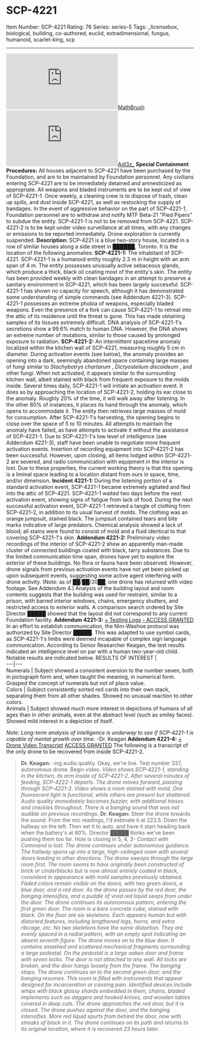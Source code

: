 # SCP-4221
Item Number: SCP-4221
Rating: 76
Series: series-5
Tags: _licensebox, biological, building, co-authored, euclid, extradimensional, fungus, humanoid, scarlet-king, scp

---

  
[![MathBrush](https://www.wikidot.com/avatar.php?userid=2026461&amp;size=small&amp;timestamp=1750278463)](http://www.wikidot.com/user:info/mathbrush)[MathBrush](http://www.wikidot.com/user:info/mathbrush)  
[![Adl3z_](https://www.wikidot.com/avatar.php?userid=4465081&amp;size=small&amp;timestamp=1750278463)](http://www.wikidot.com/user:info/adl3z)[Adl3z_](http://www.wikidot.com/user:info/adl3z)
**Special Containment Procedures:** All houses adjacent to SCP-4221 have been purchased by the Foundation, and are to be maintained by Foundation personnel. Any civilians entering SCP-4221 are to be immediately detained and amnesticized as appropriate. All weapons and bladed instruments are to be kept out of view of SCP-4221-1.
Once weekly, a cleaning crew is to dispose of trash, clean up spills, and dust inside SCP-4221, as well as restocking the supply of bandages.
In the event of aggressive behavior on the part of SCP-4221-1, Foundation personnel are to withdraw and notify MTF Beta-21 "Pied Pipers" to subdue the entity. SCP-4221-1 is not to be removed from SCP-4221.
SCP-4221-2 is to be kept under video surveillance at all times, with any changes or emissions to be reported immediately. Drone exploration is currently suspended.
**Description:** SCP-4221 is a blue two-story house, located in a row of similar houses along a side street in ██████, Toronto. It is the location of the following anomalies:
**SCP-4221-1:** The inhabitant of SCP-4221. SCP-4221-1 is a humanoid entity roughly 2.3 m in height with an arm span of 4 m. The entity possesses unusually active sebaceous glands, which produce a thick, black oil coating most of the entity's skin. The entity has been provided weekly with clean bandages in an attempt to preserve a sanitary environment in SCP-4221, which has been largely successful.
SCP-4221-1 has shown no capacity for speech, although it has demonstrated some understanding of simple commands (see Addendum 4221-3).
SCP-4221-1 possesses an extreme phobia of weapons, especially bladed weapons. Even the presence of a fork can cause SCP-4221-1 to retreat into the attic of its residence until the threat is gone. This has made obtaining samples of its tissues extremely difficult.
DNA analysis of SCP-4221-1's secretions show a 99.6% match to human DNA. However, the DNA shows an extreme number of mutations, similar to those caused by prolonged exposure to radiation.
**SCP-4221-2:** An intermittent spacetime anomaly localized within the kitchen wall of SCP-4221, measuring roughly 5 cm in diameter. During activation events (see below), the anomaly provides an opening into a dark, seemingly abandoned space containing large masses of fungi similar to _Stachybotrys chartarum_ , _Dictyostelium discoideum_ , and other fungi. When not activated, it appears similar to the surrounding kitchen wall, albeit stained with black from frequent exposure to the molds inside.
Several times daily, SCP-4221-1 will initiate an activation event. It does so by approaching the location of SCP-4221-2, holding its ear close to the anomaly. Roughly 20% of the time, it will walk away after listening. In the other 80% of instances, it places its hand through the anomaly, which opens to accommodate it. The entity then retrieves large masses of mold for consumption.
After SCP-4221-1's harvesting, the opening begins to close over the space of 5 to 10 minutes. All attempts to maintain the anomaly have failed, as have attempts to activate it without the assistance of SCP-4221-1. Due to SCP-4221-1's low level of intelligence (see Addendum 4221-3), staff have been unable to negotiate more frequent activation events.
Insertion of recording equipment into SCP-4221-2 has been successful. However, upon closing, all items lodged within SCP-4221-2 are severed, and radio communication with equipment in the interior is lost. Due to these properties, the current working theory is that this opening is a liminal space leading to a location distant from ours in space, time, and/or dimension.
**Incident 4221-1:** During the listening portion of a standard activation event, SCP-4221-1 became extremely agitated and fled into the attic of SCP-4221. SCP-4221-1 waited two days before the next activation event, showing signs of fatigue from lack of food.
During the next successful activation event, SCP-4221-1 retrieved a tangle of clothing from SCP-4221-2, in addition to its usual harvest of molds. The clothing was an orange jumpsuit, stained black. The jumpsuit contained tears and bite marks indicative of large predators. Chemical analysis showed a lack of blood; all stains were found to consist of mold and a fluid identical to that covering SCP-4221-1's skin.
**Addendum 4221-2:** Preliminary video recordings of the interior of SCP-4221-2 show an apparently man-made cluster of connected buildings coated with black, tarry substances. Due to the limited communication time span, drones have yet to explore the exterior of these buildings. No flora or fauna have been observed.
However, drone signals from previous activation events have not yet been picked up upon subsequent events, suggesting some active agent interfering with drone activity. (Note: as of ██/██/20██, one drone has returned with video footage. See Addendum 4.)
Analysis of the building layout and room contents suggests that the building was used for restraint, similar to a prison, with barred interior windows, chains, emergency shutters, and restricted access to exterior walls. A comparison search ordered by Site Director █████ showed that the layout did not correspond to any current Foundation facility.
**Addendum 4221-3:**
[\+ Testing Logs](javascript:;)
[\- ACCESS GRANTED](javascript:;)
In an effort to establish communication, the Nim-Washoe protocol was authorized by Site Director █████. This was adapted to use symbol cards, as SCP-4221-1's limbs were deemed incapable of complex sign language communication.
According to Senior Researcher Keagan, the test results indicated an intelligence level on par with a human two-year-old child. Notable results are indicated below.
RESULTS OF INTEREST |   
---|---  
Numerals | Subject showed a consistent aversion to the number seven, both in pictograph form and, when taught the meaning, in numerical form. Grasped the concept of numerals but not of place value.  
Colors | Subject consistently sorted red cards into their own stack, separating them from all other shades. Showed no unusual reaction to other colors.  
Animals | Subject showed much more interest in depictions of humans of all ages than in other animals, even at the abstract level (such as smiley faces). Showed mild interest in a depiction of itself.  
  
_Note: Long-term analysis of intelligence is underway to see if SCP-4221-1 is capable of mental growth over time._ -Dr. Keagan
**Addendum 4221-4:**
[\+ Drone Video Transcript](javascript:;)
[ACCESS GRANTED](javascript:;)
The following is a transcript of the only drone to be recovered from inside SCP-4221-2.
> **Dr. Keagan:** -ing audio quality. Okay, we're live. Test number 337, autonomous drone. Begin video.
> _Video shows SCP-4221-1, standing in the kitchen, its arm inside of SCP-4221-2. After several minutes of feeding, SCP-4222-1 departs. The drone moves forward, passing through SCP-4221-2._
> _Video shows a room stained with mold. One fluorescent light is functional, while others are present but shattered. Audio quality immediately becomes fuzzier, with additional hisses and crackles throughout. There is a banging sound that was not audible on previous recordings._
> **Dr. Keagan:** Steer the drone towards the sound. From the mic readings, I'd estimate it at 223.5. Down the hallway on the left. Then set it to auto, and have it start heading back when the battery's at 60%. Director █████ thinks we've been pushing them too far. Hole is closing in 5, 4, 3-
> _Contact with Command is lost. The drone continues under autonomous guidance._  
>  _The hallway opens up into a large, high-ceilinged room with several doors leading in other directions. The drone sweeps through the large room first. The room seems to have originally been constructed of brick or cinderblocks but is now almost entirely coated in black, consistent in appearance with mold samples previously obtained. Faded colors remain visible on the doors, with two green doors, a blue door, and a red door._
> _As the drone passes by the red door, the banging intensifies, and a puddle of vivid red liquid seeps from under the door._
> _The drone continues its autonomous pattern, entering the first green door. The room is a bare concrete cube, stained with black. On the floor are six skeletons. Each appears human but with distorted features, including lengthened legs, horns, and extra ribcage, etc. No two skeletons have the same distortion. They are evenly spaced in a radial pattern, with an empty spot indicating an absent seventh figure._
> _The drone moves on to the blue door. It contains smashed and scattered mechanical fragments surrounding a large pedestal. On the pedestal is a large oaken door and frame with seven locks. The door is not attached to any wall. All locks are broken, and the door hangs loosely from the frame._
> _The banging stops. The drone continues on to the second green door, and the banging resumes. This room is filled with instruments that appear designed for incarceration or causing pain. Identified devices include whips with black glassy shards embedded in them, chains, bladed implements such as daggers and hooked knives, and wooden tables covered in deep cuts._
> _The drone approaches the red door, but it is closed. The drone pushes against the door, and the banging intensifies. More red liquid spurts from behind the door, now with streaks of black in it._
> _The drone continues on its path and returns to its original location, where it is recovered 23 hours later._
  